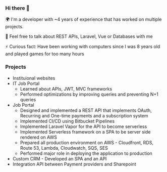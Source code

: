 ### Hi there 👋

🌍 I'm a developer with ~4 years of experience that has worked on multiple projects. 

💬 Feel free to talk about REST APIs, Laravel, Vue or Databases with me

⚡️ Curious fact: Have been working with computers since I was 8 years old and played games for too many hours

### Projects

- Instituional websites
- IT Job Portal 
  - Learned about APIs, JWT, MVC frameworks
  - Performed optimizations by improving queries and preventing N+1 queries
- Job Portal
  - Designed and implemented a REST API that implements OAuth, Recurring and One-time payments and a subscription system
  - Implemented CI/CD using Bitbucket Pipelines
  - Implemented Laravel Vapor for the API to become serverless
  - Implemented Serverless framework on a SPA to be server side rendered on AWS
  - Prepared all production environment on AWS - Cloudfront, RDS, Route 53, Lambda, Cloudwatch, SQS, SES
  - Performed major role in deploying the application to production
- Custom CRM - Developed an SPA and an API
- Integration API between Payment providers and Sharepoint

